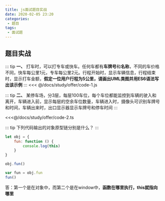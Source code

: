 ```yaml
---
title: js面试题目实战
date: 2020-02-05 23:20
categories: 
 - 题目
tags: 
 - 面试题
---
```


## 题目实战

::: tip 
**一、** 打车时，可以打专车或快车。任何车都有**车牌号**和**名称**，不同的车价格不同，快车每公里1元，专车每公里2元。行程开始时，显示车辆信息，行程结束时，显示打车金额，**假定一位用户行程为5公里，请画出UML类图并用ES6语法写出该示例**
:::
<<< @/docs/study/offer/code-1.js

::: tip
**二、** 某停车场，分3层，每层100车位，每个车位都能监控到车辆的驶入和离开，车辆进入前，显示每层的空余车位数量，车辆进入时，摄像头可识别车牌号和时间，车辆出来时，出口显示器显示车牌号和停车时间
:::

<<<@/docs/study/offer/code-2.ts

::: tip
下列代码输出的对象原型链分别是什么？
:::

```js
let obj = {
    fun: function () {
        console.log(this)
    }
}

obj.fun()

var fun = obj.fun
fun()

```

答：第一个是在对象中，而第二个是在window中，**函数在哪里执行，this就指向哪里**

